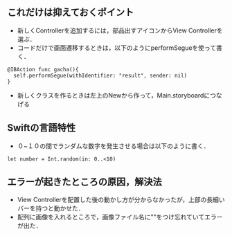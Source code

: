 ## これだけは抑えておくポイント
- 新しくControllerを追加するには，部品出すアイコンからView Controllerを選ぶ．
- コードだけで画面遷移するときは，以下のようにperformSegueを使って書く．
```
@IBAction func gacha(){
  self.performSegue(withIdentifier: "result", sender: nil)
}
```
- 新しくクラスを作るときは左上のNewから作って，Main.storyboardにつなげる


## Swiftの言語特性
- ０~１０の間でランダムな数字を発生させる場合は以下のように書く．
```
let number = Int.random(in: 0..<10)
```

## エラーが起きたところの原因，解決法
- View Controllerを配置した後の動かし方が分からなかったが，上部の長細いバーを持つと動かせた．
- 配列に画像を入れるところで，画像ファイル名に""をつけ忘れていてエラーが出た．


  
